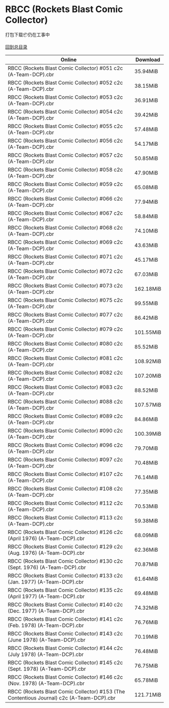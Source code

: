 # RBCC (Rockets Blast Comic Collector)

打包下载📦仍在工事中

[回到总目录](/Catalogs.md)







Online | Download
--- | ---
RBCC (Rockets Blast Comic Collector) #051 c2c (A-Team-DCP).cbr | 35.94MiB
RBCC (Rockets Blast Comic Collector) #052 c2c (A-Team-DCP).cbr | 38.15MiB
RBCC (Rockets Blast Comic Collector) #053 c2c (A-Team-DCP).cbr | 36.91MiB
RBCC (Rockets Blast Comic Collector) #054 c2c (A-Team-DCP).cbr | 39.42MiB
RBCC (Rockets Blast Comic Collector) #055 c2c (A-Team-DCP).cbr | 57.48MiB
RBCC (Rockets Blast Comic Collector) #056 c2c (A-Team-DCP).cbr | 54.17MiB
RBCC (Rockets Blast Comic Collector) #057 c2c (A-Team-DCP).cbr | 50.85MiB
RBCC (Rockets Blast Comic Collector) #058 c2c (A-Team-DCP).cbr | 47.90MiB
RBCC (Rockets Blast Comic Collector) #059 c2c (A-Team-DCP).cbr | 65.08MiB
RBCC (Rockets Blast Comic Collector) #066 c2c (A-Team-DCP).cbr | 77.94MiB
RBCC (Rockets Blast Comic Collector) #067 c2c (A-Team-DCP).cbr | 58.84MiB
RBCC (Rockets Blast Comic Collector) #068 c2c (A-Team-DCP).cbr | 74.10MiB
RBCC (Rockets Blast Comic Collector) #069 c2c (A-Team-DCP).cbr | 43.63MiB
RBCC (Rockets Blast Comic Collector) #071 c2c (A-Team-DCP).cbr | 45.17MiB
RBCC (Rockets Blast Comic Collector) #072 c2c (A-Team-DCP).cbr | 67.03MiB
RBCC (Rockets Blast Comic Collector) #073 c2c (A-Team-DCP).cbr | 162.18MiB
RBCC (Rockets Blast Comic Collector) #075 c2c (A-Team-DCP).cbr | 99.55MiB
RBCC (Rockets Blast Comic Collector) #077 c2c (A-Team-DCP).cbr | 86.42MiB
RBCC (Rockets Blast Comic Collector) #079 c2c (A-Team-DCP).cbr | 101.55MiB
RBCC (Rockets Blast Comic Collector) #080 c2c (A-Team-DCP).cbr | 85.52MiB
RBCC (Rockets Blast Comic Collector) #081 c2c (A-Team-DCP).cbr | 108.92MiB
RBCC (Rockets Blast Comic Collector) #082 c2c (A-Team-DCP).cbr | 107.20MiB
RBCC (Rockets Blast Comic Collector) #083 c2c (A-Team-DCP).cbr | 88.52MiB
RBCC (Rockets Blast Comic Collector) #088 c2c (A-Team-DCP).cbr | 107.57MiB
RBCC (Rockets Blast Comic Collector) #089 c2c (A-Team-DCP).cbr | 84.86MiB
RBCC (Rockets Blast Comic Collector) #090 c2c (A-Team-DCP).cbr | 100.39MiB
RBCC (Rockets Blast Comic Collector) #096 c2c (A-Team-DCP).cbr | 79.70MiB
RBCC (Rockets Blast Comic Collector) #097 c2c (A-Team-DCP).cbr | 70.48MiB
RBCC (Rockets Blast Comic Collector) #107 c2c (A-Team-DCP).cbr | 76.14MiB
RBCC (Rockets Blast Comic Collector) #108 c2c (A-Team-DCP).cbr | 77.35MiB
RBCC (Rockets Blast Comic Collector) #112 c2c (A-Team-DCP).cbr | 70.53MiB
RBCC (Rockets Blast Comic Collector) #113 c2c (A-Team-DCP).cbr | 59.38MiB
RBCC (Rockets Blast Comic Collector) #126 c2c (April 1976) (A-Team-DCP).cbr | 68.09MiB
RBCC (Rockets Blast Comic Collector) #129 c2c (Aug. 1976)  (A-Team-DCP).cbr | 62.36MiB
RBCC (Rockets Blast Comic Collector) #130 c2c (Sept. 1976) (A-Team-DCP).cbr | 70.87MiB
RBCC (Rockets Blast Comic Collector) #133 c2c (Jan. 1977) (A-Team-DCP).cbr | 61.64MiB
RBCC (Rockets Blast Comic Collector) #135 c2c (April 1977) (A-Team-DCP).cbr | 69.48MiB
RBCC (Rockets Blast Comic Collector) #140 c2c (Dec. 1977) (A-Team-DCP).cbr | 74.32MiB
RBCC (Rockets Blast Comic Collector) #141 c2c (Feb. 1978) (A-Team-DCP).cbr | 76.76MiB
RBCC (Rockets Blast Comic Collector) #143 c2c (June 1978) (A-Team-DCP).cbr | 70.19MiB
RBCC (Rockets Blast Comic Collector) #144 c2c (July 1978) (A-Team-DCP).cbr | 76.48MiB
RBCC (Rockets Blast Comic Collector) #145 c2c (Sept. 1978) (A-Team-DCP).cbr | 76.75MiB
RBCC (Rockets Blast Comic Collector) #146 c2c (Nov. 1978) (A-Team-DCP).cbr | 65.78MiB
RBCC (Rockets Blast Comic Collector) #153 (The Contentious Journal) c2c (A-Team-DCP).cbr | 121.71MiB